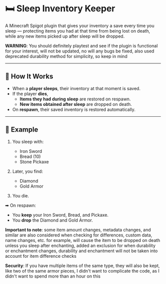 # 🛏 Sleep Inventory Keeper

A Minecraft Spigot plugin that gives your inventory a save every time you sleep — protecting items you had at that time from being lost on death, while any new items picked up after sleep will be dropped.

**WARNING**: You should definitely playtest and see if the plugin is functional for your interest, will not be updated, no will any bugs be fixed, also used deprecated durability method for simplicity, so keep in mind

---

## 🔧 How It Works

- When a **player sleeps**, their inventory at that moment is saved.
- If the player **dies**,
  - **Items they had during sleep** are restored on respawn.
  - **New items obtained after sleep** are dropped on death.
- On **respawn**, their saved inventory is restored automatically.

---

## 🧪 Example

1. You sleep with:
   - Iron Sword  
   - Bread (10)  
   - Stone Pickaxe  

2. Later, you find:
   - Diamond  
   - Gold Armor  

3. You die.

➡ On respawn:
- You **keep** your Iron Sword, Bread, and Pickaxe.
- You **drop** the Diamond and Gold Armor.

**Important to note**: some item amount changes, metadata changes, and similar are also considered when checking for differences, custom data, name changes, etc. for example, will cause the item to be dropped on death unless you sleep after enchanting, added an exclusion for when durability or enchantment changes, durability and enchantment will not be taken into account for item difference checks

**Security**: If you have multiple items of the same type, they will also be kept, like two of the same armor pieces, I didn't want to complicate the code, as I didn't want to spend more than an hour on this
